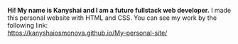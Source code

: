 **Hi! My name is Kanyshai and I am a future fullstack web developer.**
I made this personal website with HTML and CSS.
You can see my work by the following link:  
https://kanyshaiosmonova.github.io/My-personal-site/
